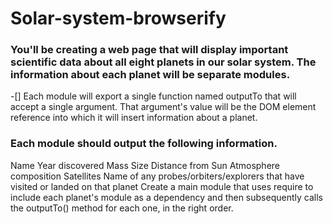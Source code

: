 # Solar-system-browserify

### You'll be creating a web page that will display important scientific data about all eight planets in our solar system. The information about each planet will be separate modules.

-[] Each module will export a single function named outputTo that will accept a single argument. That argument's value will be the DOM element reference into which it will insert information about a planet.

### Each module should output the following information.

Name
Year discovered
Mass
Size
Distance from Sun
Atmosphere composition
Satellites
Name of any probes/orbiters/explorers that have visited or landed on that planet
Create a main module that uses require to include each planet's module as a dependency and then subsequently calls the outputTo() method for each one, in the right order.